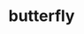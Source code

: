 ---
layout: smileys&emotion
title: butterfly
emoji: butterfly
permalink: 🦋.html
image: assets/img/3moji/butterfly.png
---
